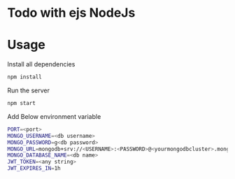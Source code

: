 # Todo with ejs NodeJs

# Usage

Install all dependencies

```sh
npm install
```

Run the server

```sh
npm start
```

Add Below environment variable

```sh
PORT=<port>
MONGO_USERNAME=<db username>
MONGO_PASSWORD=g<db password>
MONGO_URL=mongodb+srv://<USERNAME>:<PASSWORD>@<yourmongodbcluster>.mongodb.net/<DATABASE>
MONGO_DATABASE_NAME=<db name>
JWT_TOKEN=<any string>
JWT_EXPIRES_IN=1h
```
